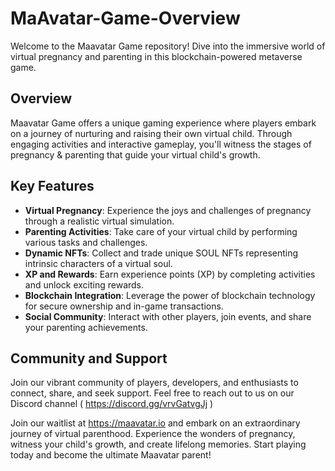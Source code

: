 # MaAvatar-Game-Overview

Welcome to the Maavatar Game repository! Dive into the immersive world of virtual pregnancy and parenting in this blockchain-powered metaverse game.

## Overview

Maavatar Game offers a unique gaming experience where players embark on a journey of nurturing and raising their own virtual child. Through engaging activities and interactive gameplay, you'll witness the stages of pregnancy & parenting that guide your virtual child's growth.

## Key Features

- **Virtual Pregnancy**: Experience the joys and challenges of pregnancy through a realistic virtual simulation.
- **Parenting Activities**: Take care of your virtual child by performing various tasks and challenges.
- **Dynamic NFTs**: Collect and trade unique SOUL NFTs representing intrinsic characters of a virtual soul.
- **XP and Rewards**: Earn experience points (XP) by completing activities and unlock exciting rewards.
- **Blockchain Integration**: Leverage the power of blockchain technology for secure ownership and in-game transactions.
- **Social Community**: Interact with other players, join events, and share your parenting achievements.

## Community and Support

Join our vibrant community of players, developers, and enthusiasts to connect, share, and seek support. Feel free to reach out to us on our Discord channel
 ( https://discord.gg/vrvGatvgJj )

Join our waitlist at https://maavatar.io and embark on an extraordinary journey of virtual parenthood. Experience the wonders of pregnancy, witness your child's growth, and create lifelong memories. Start playing today and become the ultimate Maavatar parent!
